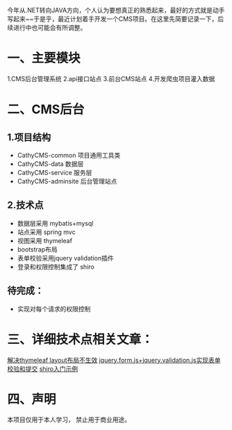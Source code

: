 今年从.NET转向JAVA方向，个人认为要想真正的熟悉起来，最好的方式就是动手写起来~~于是乎，最近计划着手开发一个CMS项目。在这里先简要记录一下，后续进行中也可能会有所调整。
# 一、主要模块
1.CMS后台管理系统
2.api接口站点
3.前台CMS站点
4.开发爬虫项目灌入数据
# 二、CMS后台
## 1.项目结构
- CathyCMS-common 项目通用工具类
- CathyCMS-data 数据层
- CathyCMS-service 服务层
- CathyCMS-adminsite 后台管理站点

## 2.技术点
- 数据层采用 mybatis+mysql
- 站点采用 spring mvc
- 视图采用 thymeleaf
- bootstrap布局
- 表单校验采用jquery validation插件
- 登录和权限控制集成了 shiro

## 待完成：
- 实现对每个请求的权限控制


# 三、详细技术点相关文章：
[解决thymeleaf layout布局不生效](http://www.cnblogs.com/janes/p/7524941.html)
[jquery.form.js+jquery.validation.js实现表单校验和提交](http://www.cnblogs.com/janes/p/7553137.html)
[shiro入门示例](http://www.cnblogs.com/janes/p/7553198.html)



# 四、声明
本项目仅用于本人学习， 禁止用于商业用途。




